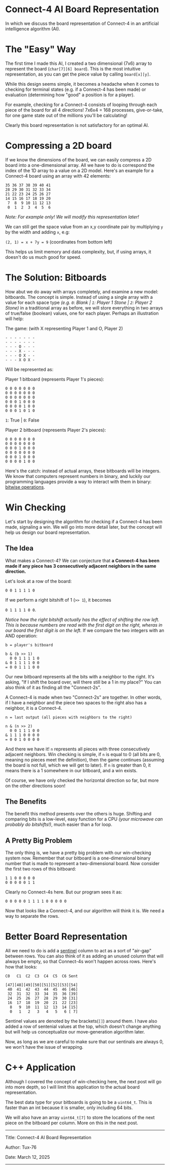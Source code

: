 
Connect-4 AI Board Representation
=================================

In which we discuss the board representation of Connect-4 in an artificial intelligence algorithm (AI).

# The "Easy" Way
The first time I made this AI, I created a two dimensional (7x6) array to represent the board (`char[7][6] board`). This is the most intuitive representation, as you can get the piece value by calling `board[x][y]`.

While this design seems simple, it becomes a headache when it comes to checking for terminal states (e.g. if a Connect-4 has been made) or evaluation (determining how "good" a position is for a player).

For example, checking for a Connect-4 consists of looping through each piece of the board for all 4 directions! 7x6x4 = 168 processes, give-or-take, for one game state out of the millions you'll be calculating!

Clearly this board representation is not satisfactory for an optimal AI.

# Compressing a 2D board
If we know the dimensions of the board, we can easily compress a 2D board into a one-dimensional array. All we have to do is correspond the index of the 1D array to a value on a 2D model. Here's an example for a Connect-4 board using an array with 42 elements:

```
35 36 37 38 39 40 41
28 29 30 31 32 33 34
21 22 23 24 25 26 27
14 15 16 17 18 19 20
 7  8  9 10 11 12 13
 0  1  2  3  4  5  6
```
*Note: For example only! We will modify this representation later!*

We can still get the space value from an x,y coordinate pair by multiplying `y` by the width and adding `x`, e.g:

`(2, 1) = x + 7y = 9` (coordinates from bottom left)

This helps us limit memory and data complexity, but, if using arrays, it doesn't do us much good for speed.

# The Solution: Bitboards
How abut we do away with arrays completely, and examine a new model: bitboards. The concept is simple. Instead of using a single array with a value for each space type *(e.g. `0`: Blank | `1`: Player 1 Stone | `2`: Player 2 Stone)* in a traditional array as before, we will store everything in two arrays of true/false (boolean) values, one for each player. Perhaps an illustration will help:

The game: (with X representing Player 1 and O, Player 2)
```
- - - - - - -
- - - - - - -
- - - O - - - 
- - - X - - - 
- - - O X - -
- - - X O X -
```

Will be represented as:

Player 1 bitboard (represents Player 1's pieces):
```
0 0 0 0 0 0 0
0 0 0 0 0 0 0
0 0 0 0 0 0 0
0 0 0 1 0 0 0
0 0 0 0 1 0 0
0 0 0 1 0 1 0
```
`1`: True | `0`: False

Player 2 bitboard (represents Player 2's pieces):
```
0 0 0 0 0 0 0
0 0 0 0 0 0 0
0 0 0 1 0 0 0
0 0 0 0 0 0 0
0 0 0 1 0 0 0
0 0 0 0 1 0 0
```

Here's the catch: instead of actual arrays, these bitboards will be integers. We know that computers represent numbers in binary, and luckily our programming languages provide a way to interact with them in binary: [bitwise operations](https://en.wikipedia.org/wiki/Bitwise_operations_in_C).

# Win Checking
Let's start by designing the algorithm for checking if a Connect-4 has been made, signaling a win. We will go into more detail later, but the concept will help us design our board representation.

## The Idea
What makes a Connect-4? We can conjecture that **a Connect-4 has been made if any piece has 3 consecutively adjacent neighbors in the same direction.**

Let's look at a row of the board: 

`0 0 1 1 1 1 0`

If we perform a right bitshift of 1 (`>> 1`), it becomes 

`0 1 1 1 1 0 0`.

 *Notice how the right bitshift actually has the effect of shifting the row left. This is because numbers are read with the first digit on the right, wheras in our board the first digit is on the left.* If we compare the two integers with an AND operation:
```
b = player's bitboard

b & (b >> 1)
  0 0 1 1 1 1 0
& 0 1 1 1 1 0 0
= 0 0 1 1 1 0 0
```

Our new bitboard represents all the bits with a neighbor to the right. It's asking, "If I shift the board over, will there still be a 1 in my place?" You can also think of it as finding all the "Connect-2s".

A Connect-4 is made when two "Connect-2s" are together. In other words, if I have a neighbor and the piece two spaces to the right also has a neighbor, it is a Connect-4.
```
n = last output (all pieces with neighbors to the right)

n & (n >> 2)
  0 0 1 1 1 0 0
& 1 1 1 0 0 0 0
= 0 0 1 0 0 0 0
```
And there we have it! `n` represents all pieces with three consecutively adjacent neighbors. Win checking is simple, if `n` is equal to 0 (all bits are 0, meaning no pieces meet the definition), then the game continues (assuming the board is not full, which we will get to later). If `n` is greater than 0, it means there is a 1 somewhere in our bitboard, and a win exists.

Of course, we have only checked the horizontal direction so far, but more on the other directions soon!

## The Benefits
The benefit this method presents over the others is huge. Shifting and comparing bits is a low-level, easy function for a CPU *(your microwave can probably do bitshifts!)*, much easier than a for loop.

## A Pretty Big Problem
The only thing is, we have a pretty big problem with our win-checking system now. Remember that our bitboard is a one-dimensional binary number that is made to represent a two-dimensional board. Now consider the first two rows of this bitboard:
```
1 1 0 0 0 0 0
0 0 0 0 0 1 1
```
Clearly no Connect-4s here. But our program sees it as:

`0 0 0 0 0 1 1 1 1 0 0 0 0 0`

Now that looks like a Connect-4, and our algorithm will think it is. We need a way to separate the rows.

# Better Board Representation
All we need to do is add a [sentinel](https://en.wikipedia.org/wiki/Sentinel_value) column to act as a sort of "air-gap" between rows. You can also think of it as adding an unused column that will always be empty, so that Connect-4s won't happen across rows. Here's how that looks:
```
C0   C1  C2  C3  C4  C5  C6 Sent

[47][48][49][50][51][52][53][54]
 40  41  42  43  44  45  46 [46]
 32  31  32  33  34  35  36 [39]
 24  25  26  27  28  29  30 [31]
 16  17  18  19  20  21  22 [23]
  8   9  10  11  12  13  14 [15]
  0   1   2   3   4   5   6 [ 7]
```
Sentinel values are denoted by the brackets(`[]`) around them. I have also added a row of sentenial values at the top, which doesn't change anything but will help us conceptualize our move-generation algorithm later.

Now, as long as we are careful to make sure that our sentinals are always 0, we won't have the issue of wrapping.

# C++ Application
Although I covered the concept of win-checking here, the next post will go into more depth, so I will limit this application to the actual board representation.

The best data type for your bitboards is going to be a `uint64_t`. This is faster than an int because it is smaller, only including 64 bits.

We will also have an array `uint64_t[7]` to store the locations of the next piece on the bitboard per column. More on this in the next post.

---
Title: Connect-4 AI Board Representation

Author: Tux-76

Date: March 12, 2025
___
